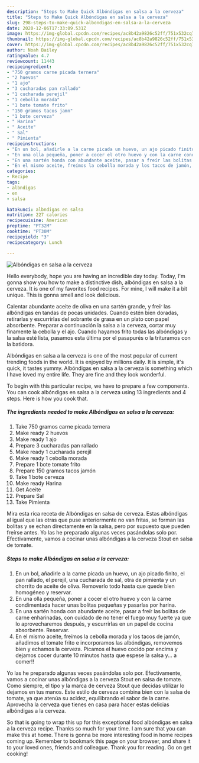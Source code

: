 ```yaml
---
description: "Steps to Make Quick Albóndigas en salsa a la cerveza"
title: "Steps to Make Quick Albóndigas en salsa a la cerveza"
slug: 298-steps-to-make-quick-albondigas-en-salsa-a-la-cerveza
date: 2020-12-06T17:33:09.531Z
image: https://img-global.cpcdn.com/recipes/ac8b42a9826c52ff/751x532cq70/albondigas-en-salsa-a-la-cerveza-foto-principal.jpg
thumbnail: https://img-global.cpcdn.com/recipes/ac8b42a9826c52ff/751x532cq70/albondigas-en-salsa-a-la-cerveza-foto-principal.jpg
cover: https://img-global.cpcdn.com/recipes/ac8b42a9826c52ff/751x532cq70/albondigas-en-salsa-a-la-cerveza-foto-principal.jpg
author: Noah Bailey
ratingvalue: 4.7
reviewcount: 11443
recipeingredient:
- "750 gramos carne picada ternera"
- "2 huevos"
- "1 ajo"
- "3 cucharadas pan rallado"
- "1 cucharada perejil"
- "1 cebolla morada"
- "1 bote tomate frito"
- "150 gramos tacos jamn"
- "1 bote cerveza"
- " Harina"
- " Aceite"
- " Sal"
- " Pimienta"
recipeinstructions:
- "En un bol, añadirle a la carne picada un huevo, un ajo picado finito, el pan rallado, el perejil, una cucharada de sal, otra de pimienta y un chorrito de aceite de oliva. Removerlo todo hasta que quede bien homogéneo y reservar."
- "En una olla pequeña, poner a cocer el otro huevo y con la carne condimentada hacer unas bolitas pequeñas y pasarlas por harina."
- "En una sartén honda con abundante aceite, pasar a freír las bolitas de carne enharinadas, con cuidado de no tener el fuego muy fuerte ya que lo aprovecharemos después, y escurrirlas en un papel de cocina absorbente. Reservar."
- "En el mismo aceite, freímos la cebolla morada y los tacos de jamón, añadimos el tomate frito e incorporamos las albóndigas, removemos bien y echamos la cerveza. Picamos el huevo cocido por encima y dejamos cocer durante 10 minutos hasta que espese la salsa y... a comer!!"
categories:
- Recipe
tags:
- albndigas
- en
- salsa

katakunci: albndigas en salsa 
nutrition: 227 calories
recipecuisine: American
preptime: "PT32M"
cooktime: "PT30M"
recipeyield: "3"
recipecategory: Lunch

---
```



![Albóndigas en salsa a la cerveza](https://img-global.cpcdn.com/recipes/ac8b42a9826c52ff/751x532cq70/albondigas-en-salsa-a-la-cerveza-foto-principal.jpg)

Hello everybody, hope you are having an incredible day today. Today, I'm gonna show you how to make a distinctive dish, albóndigas en salsa a la cerveza. It is one of my favorites food recipes. For mine, I will make it a bit unique. This is gonna smell and look delicious.

Calentar abundante aceite de oliva en una sartén grande, y freír las albóndigas en tandas de pocas unidades. Cuando estén bien doradas, retirarlas y escurrirlas del sobrante de grasa en un plato con papel absorbente. Preparar a continuación la salsa a la cerveza, cortar muy finamente la cebolla y el ajo. Cuando hayamos frito todas las albóndigas y la salsa esté lista, pasamos esta última por el pasapurés o la trituramos con la batidora.

Albóndigas en salsa a la cerveza is one of the most popular of current trending foods in the world. It is enjoyed by millions daily. It is simple, it's quick, it tastes yummy. Albóndigas en salsa a la cerveza is something which I have loved my entire life. They are fine and they look wonderful.


To begin with this particular recipe, we have to prepare a few components. You can cook albóndigas en salsa a la cerveza using 13 ingredients and 4 steps. Here is how you cook that.

<!--inarticleads1-->

##### The ingredients needed to make Albóndigas en salsa a la cerveza:

1. Take 750 gramos carne picada ternera
1. Make ready 2 huevos
1. Make ready 1 ajo
1. Prepare 3 cucharadas pan rallado
1. Make ready 1 cucharada perejil
1. Make ready 1 cebolla morada
1. Prepare 1 bote tomate frito
1. Prepare 150 gramos tacos jamón
1. Take 1 bote cerveza
1. Make ready  Harina
1. Get  Aceite
1. Prepare  Sal
1. Take  Pimienta


Mira esta rica receta de Albóndigas en salsa de cerveza. Estas albóndigas al igual que las otras que puse anteriormente no van fritas, se forman las bolitas y se echan directamente en la salsa, pero por supuesto que pueden freírse antes. Yo las he preparado algunas veces pasándolas solo por. Efectivamente, vamos a cocinar unas albóndigas a la cerveza Stout en salsa de tomate. 

<!--inarticleads2-->

##### Steps to make Albóndigas en salsa a la cerveza:

1. En un bol, añadirle a la carne picada un huevo, un ajo picado finito, el pan rallado, el perejil, una cucharada de sal, otra de pimienta y un chorrito de aceite de oliva. Removerlo todo hasta que quede bien homogéneo y reservar.
1. En una olla pequeña, poner a cocer el otro huevo y con la carne condimentada hacer unas bolitas pequeñas y pasarlas por harina.
1. En una sartén honda con abundante aceite, pasar a freír las bolitas de carne enharinadas, con cuidado de no tener el fuego muy fuerte ya que lo aprovecharemos después, y escurrirlas en un papel de cocina absorbente. Reservar.
1. En el mismo aceite, freímos la cebolla morada y los tacos de jamón, añadimos el tomate frito e incorporamos las albóndigas, removemos bien y echamos la cerveza. Picamos el huevo cocido por encima y dejamos cocer durante 10 minutos hasta que espese la salsa y... a comer!!


Yo las he preparado algunas veces pasándolas solo por. Efectivamente, vamos a cocinar unas albóndigas a la cerveza Stout en salsa de tomate. Como siempre, el tipo y la marca de cerveza Stout que decidas utilizar lo dejamos en tus manos. Este estilo de cerveza combina bien con la salsa de tomate, ya que atenúa su acidez, equilibrando el sabor de la carne. Aprovecha la cerveza que tienes en casa para hacer estas delicias albóndigas a la cerveza. 

So that is going to wrap this up for this exceptional food albóndigas en salsa a la cerveza recipe. Thanks so much for your time. I am sure that you can make this at home. There is gonna be more interesting food in home recipes coming up. Remember to bookmark this page on your browser, and share it to your loved ones, friends and colleague. Thank you for reading. Go on get cooking!
